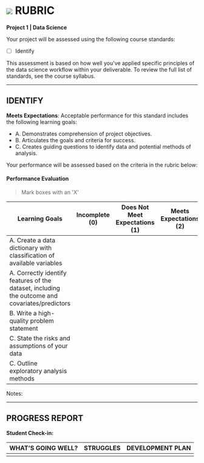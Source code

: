 # ![](https://ga-dash.s3.amazonaws.com/production/assets/logo-9f88ae6c9c3871690e33280fcf557f33.png) RUBRIC
**Project 1 | Data Science** 	 						

Your project will be assessed using the following course standards:
- [ ] Identify

This assessment is based on how well you've applied specific principles of the data science workflow within your deliverable. To review the full list of standards, see the course syllabus.

---

## IDENTIFY
**Meets Expectations**: Acceptable performance for this standard includes the following learning goals: 
- A. Demonstrates comprehension of project objectives.
- B. Articulates the goals and criteria for success. 
- C. Creates guiding questions to identify data and potential methods of analysis. 

Your performance will be assessed based on the criteria in the rubric below:


#### Performance Evaluation
> Mark boxes with an 'X'

| Learning Goals | Incomplete (0) | Does Not Meet Expectations (1) | Meets Expectations (2) | Exceeds Expectations (3) |
|---|---|---|---|---|
| A. Create a data dictionary with classification of available variables | | | | |
| A. Correctly identify features of the dataset, including the outcome and covariates/predictors | | | | |
| B. Write a high-quality problem statement | | | | |
| C. State the risks and assumptions of your data | | | | |
| C. Outline exploratory analysis methods | | | | |

Notes:




---

## PROGRESS REPORT
**Student Check-in:**

|WHAT’S GOING WELL?|STRUGGLES|DEVELOPMENT PLAN|
|---|---|---|
| | | |

